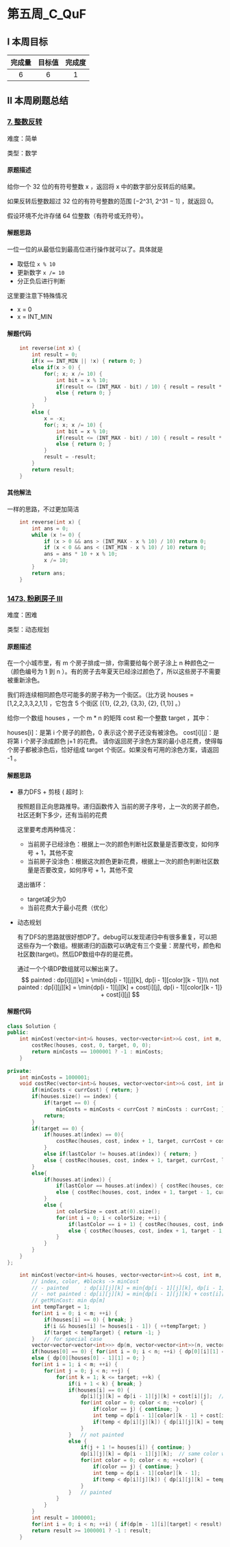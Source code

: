 # 第五周_C_QuF

## I 本周目标

| 完成量 | 目标值 | 完成度 |
| :----: | :----: | :----: |
|   6    |   6    |   1    |

## II 本周刷题总结

### [7. 整数反转](https://leetcode-cn.com/problems/reverse-integer/)

难度：简单

类型：数学

#### 原题描述

给你一个 32 位的有符号整数 x ，返回将 x 中的数字部分反转后的结果。

如果反转后整数超过 32 位的有符号整数的范围 [−2^31,  2^31 − 1] ，就返回 0。

假设环境不允许存储 64 位整数（有符号或无符号）。

#### 解题思路

一位一位的从最低位到最高位进行操作就可以了。具体就是

- 取低位 `x % 10`
- 更新数字 `x /= 10`
- 分正负后进行判断

这里要注意下特殊情况

- x = 0
- x = INT_MIN

#### 解题代码

```cpp
    int reverse(int x) {
        int result = 0;
        if(x == INT_MIN || !x) { return 0; }
        else if(x > 0) {
            for(; x; x /= 10) {
                int bit = x % 10;
                if(result <= (INT_MAX - bit) / 10) { result = result * 10 + bit; }
                else { return 0; }
            }
        }
        else {
            x = -x;
            for(; x; x /= 10) {
                int bit = x % 10;
                if(result <= (INT_MAX - bit) / 10) { result = result * 10 + bit; }
                else { return 0; }
            }
            result = -result;
        }
        return result;
    }
```

#### 其他解法

一样的思路，不过更加简洁

```cpp
	int reverse(int x) {
        int ans = 0;
        while (x != 0) {
            if (x > 0 && ans > (INT_MAX - x % 10) / 10) return 0;
            if (x < 0 && ans < (INT_MIN - x % 10) / 10) return 0;
            ans = ans * 10 + x % 10;
            x /= 10;
        }
        return ans;
    }
```

### [1473. 粉刷房子 III](https://leetcode-cn.com/problems/paint-house-iii/)

难度：困难

类型：动态规划

#### 原题描述

在一个小城市里，有 m 个房子排成一排，你需要给每个房子涂上 n 种颜色之一（颜色编号为 1 到 n ）。有的房子去年夏天已经涂过颜色了，所以这些房子不需要被重新涂色。

我们将连续相同颜色尽可能多的房子称为一个街区。（比方说 houses = [1,2,2,3,3,2,1,1] ，它包含 5 个街区  [{1}, {2,2}, {3,3}, {2}, {1,1}] 。）

给你一个数组 houses ，一个 m * n 的矩阵 cost 和一个整数 target ，其中：

houses[i]：是第 i 个房子的颜色，0 表示这个房子还没有被涂色。
cost[i][j]：是将第 i 个房子涂成颜色 j+1 的花费。
请你返回房子涂色方案的最小总花费，使得每个房子都被涂色后，恰好组成 target 个街区。如果没有可用的涂色方案，请返回 -1 。

#### 解题思路

- 暴力DFS + 剪枝 ( 超时 ): 

  按照题目正向思路推导。递归函数传入 当前的房子序号，上一次的房子颜色，社区还剩下多少，还有当前的花费

  这里要考虑两种情况：

  - 当前房子已经涂色：根据上一次的颜色判断社区数量是否要改变，如何序号 + 1，其他不变
  - 当前房子没涂色：根据这次颜色更新花费，根据上一次的颜色判断社区数量是否要改变，如何序号 + 1，其他不变

  退出循环：

  - target减少为0
  - 当前花费大于最小花费（优化）

- 动态规划

  有了DFS的思路就很好想DP了。debug可以发现递归中有很多重复，可以把这些存为一个数组。根据递归的函数可以确定有三个变量：房屋代号，颜色和社区数(target)。然后DP数组中存的是花费。

  通过一个个填DP数组就可以解出来了。
  $$
  painted     : dp[i][j][k] = \min{dp[i - 1][j][k], dp[i - 1][color][k - 1]}\\
  not painted : dp[i][j][k] = \min{dp[i - 1][j][k] + cost[i][j], dp[i - 1][color][k - 1]} + cost[i][j]
  $$

#### 解题代码

```cpp
class Solution {
public:
    int minCost(vector<int>& houses, vector<vector<int>>& cost, int m, int n, int target) {
        costRec(houses, cost, 0, target, 0, 0);
        return minCosts == 1000001 ? -1 : minCosts;
    }
    
private:
    int minCosts = 1000001;
    void costRec(vector<int>& houses, vector<vector<int>>& cost, int index, int target, int currCost, int lastColor) {
        if(minCosts < currCost) { return; }
        if(houses.size() == index) { 
            if(target == 0) { 
                minCosts = minCosts < currCost ? minCosts : currCost; }
            return; 
        }
        if(target == 0) {
            if(houses.at(index) == 0){
                costRec(houses, cost, index + 1, target, currCost + cost.at(index).at(lastColor - 1), lastColor);
            }
            else if(lastColor != houses.at(index)) { return; }
            else { costRec(houses, cost, index + 1, target, currCost, lastColor); }
        }
        else{
            if(houses.at(index)) {
                if(lastColor == houses.at(index)) { costRec(houses, cost, index + 1, target, currCost, houses.at(index)); }
                else { costRec(houses, cost, index + 1, target - 1, currCost, houses.at(index)); }
            }
            else {
                int colorSize = cost.at(0).size();
                for(int i = 0; i < colorSize; ++i) {
                    if(lastColor == i + 1) { costRec(houses, cost, index + 1, target, currCost + cost.at(index).at(i), i + 1); }
                    else { costRec(houses, cost, index + 1, target - 1, currCost + cost.at(index).at(i), i + 1); }
                }
            }
        }
    }
};
```

```cpp
    int minCost(vector<int>& houses, vector<vector<int>>& cost, int m, int n, int target) {
        // index, color, #blocks -> minCost
        // - painted     : dp[i][j][k] = min{dp[i - 1][j][k], dp[i - 1][color][k - 1]}
        // - not painted : dp[i][j][k] = min{dp[i - 1][j][k] + cost[i][j], dp[i - 1][color][k - 1]} + cost[i][j]
        // getMinCost: min dp[m]
        int tempTarget = 1;
        for(int i = 0; i < m; ++i) {
            if(houses[i] == 0) { break; }
            if(i && houses[i] != houses[i - 1]) { ++tempTarget; }
            if(target < tempTarget) { return -1; }
        }	// for special case	
        vector<vector<vector<int>>> dp(m, vector<vector<int>>(n, vector<int>(target + 1, 1000001)));
        if(houses[0] == 0) { for(int i = 0; i < n; ++i) { dp[0][i][1] = cost[0][i]; } }	// init
        else { dp[0][houses[0] - 1][1] = 0; }
        for(int i = 1; i < m; ++i) {
            for(int j = 0; j < n; ++j) {
                for(int k = 1; k <= target; ++k) {
                    if(i + 1 < k) { break; }
                    if(houses[i] == 0) {
                        dp[i][j][k] = dp[i - 1][j][k] + cost[i][j];  // same color with prev
                        for(int color = 0; color < n; ++color) {
                            if(color == j) { continue; }
                            int temp = dp[i - 1][color][k - 1] + cost[i][j]; 
                            if(temp < dp[i][j][k]) { dp[i][j][k] = temp; }
                        }
                    }   // not painted
                    else {
                        if(j + 1 != houses[i]) { continue; }
                        dp[i][j][k] = dp[i - 1][j][k];  // same color with prev
                        for(int color = 0; color < n; ++color) {
                            if(color == j) { continue; }
                            int temp = dp[i - 1][color][k - 1]; 
                            if(temp < dp[i][j][k]) { dp[i][j][k] = temp; }
                        }
                    }   // painted
                }
            }
        }
        int result = 1000001;
        for(int i = 0; i < n; ++i) { if(dp[m - 1][i][target] < result) { result = dp[m - 1][i][target]; } }
        return result >= 1000001 ? -1 : result;
    }
```

